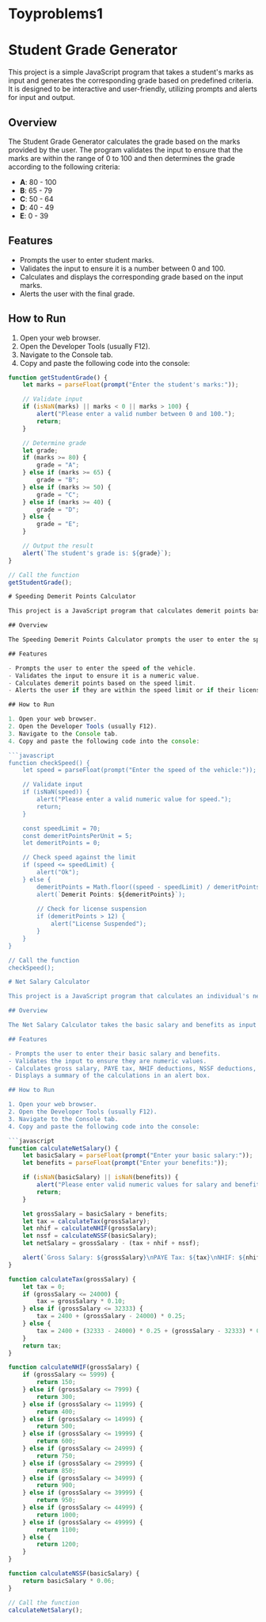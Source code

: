 # Toyproblems1
# Student Grade Generator

This project is a simple JavaScript program that takes a student's marks as input and generates the corresponding grade based on predefined criteria. It is designed to be interactive and user-friendly, utilizing prompts and alerts for input and output.

## Overview

The Student Grade Generator calculates the grade based on the marks provided by the user. The program validates the input to ensure that the marks are within the range of 0 to 100 and then determines the grade according to the following criteria:

- **A**: 80 - 100
- **B**: 65 - 79
- **C**: 50 - 64
- **D**: 40 - 49
- **E**: 0 - 39

## Features

- Prompts the user to enter student marks.
- Validates the input to ensure it is a number between 0 and 100.
- Calculates and displays the corresponding grade based on the input marks.
- Alerts the user with the final grade.

## How to Run

1. Open your web browser.
2. Open the Developer Tools (usually F12).
3. Navigate to the Console tab.
4. Copy and paste the following code into the console:

```javascript
function getStudentGrade() {
    let marks = parseFloat(prompt("Enter the student's marks:"));

    // Validate input
    if (isNaN(marks) || marks < 0 || marks > 100) {
        alert("Please enter a valid number between 0 and 100.");
        return;
    }

    // Determine grade
    let grade;
    if (marks >= 80) {
        grade = "A";
    } else if (marks >= 65) {
        grade = "B";
    } else if (marks >= 50) {
        grade = "C";
    } else if (marks >= 40) {
        grade = "D";
    } else {
        grade = "E";
    }

    // Output the result
    alert(`The student's grade is: ${grade}`);
}

// Call the function
getStudentGrade();

# Speeding Demerit Points Calculator

This project is a JavaScript program that calculates demerit points based on the speed of a vehicle. It determines whether the driver is within the speed limit and calculates the corresponding demerit points for speeding. The program is designed to be interactive, utilizing prompts and alerts for input and output.

## Overview

The Speeding Demerit Points Calculator prompts the user to enter the speed of their vehicle. If the speed is below the speed limit (70 km/h), it notifies the user that they are within the limit. For every 5 km/h above the limit, the program assigns demerit points. If the total demerit points exceed 12, it alerts the user that their license will be suspended.

## Features

- Prompts the user to enter the speed of the vehicle.
- Validates the input to ensure it is a numeric value.
- Calculates demerit points based on the speed limit.
- Alerts the user if they are within the speed limit or if their license is at risk of suspension.

## How to Run

1. Open your web browser.
2. Open the Developer Tools (usually F12).
3. Navigate to the Console tab.
4. Copy and paste the following code into the console:

```javascript
function checkSpeed() {
    let speed = parseFloat(prompt("Enter the speed of the vehicle:"));

    // Validate input
    if (isNaN(speed)) {
        alert("Please enter a valid numeric value for speed.");
        return;
    }

    const speedLimit = 70;
    const demeritPointsPerUnit = 5;
    let demeritPoints = 0;

    // Check speed against the limit
    if (speed <= speedLimit) {
        alert("Ok");
    } else {
        demeritPoints = Math.floor((speed - speedLimit) / demeritPointsPerUnit);
        alert(`Demerit Points: ${demeritPoints}`);
        
        // Check for license suspension
        if (demeritPoints > 12) {
            alert("License Suspended");
        }
    }
}

// Call the function
checkSpeed();

# Net Salary Calculator

This project is a JavaScript program that calculates an individual's net salary based on their basic salary and benefits. It computes the gross salary, PAYE tax, NHIF deductions, NSSF deductions, and ultimately the net salary. The program is designed to be interactive, using prompts and alerts for input and output.

## Overview

The Net Salary Calculator takes the basic salary and benefits as input and calculates the gross salary. It then computes the PAYE tax based on defined tax brackets, NHIF deductions based on gross salary, and NSSF deductions based on basic salary. Finally, it outputs the net salary after all deductions.

## Features

- Prompts the user to enter their basic salary and benefits.
- Validates the input to ensure they are numeric values.
- Calculates gross salary, PAYE tax, NHIF deductions, NSSF deductions, and net salary.
- Displays a summary of the calculations in an alert box.

## How to Run

1. Open your web browser.
2. Open the Developer Tools (usually F12).
3. Navigate to the Console tab.
4. Copy and paste the following code into the console:

```javascript
function calculateNetSalary() {
    let basicSalary = parseFloat(prompt("Enter your basic salary:"));
    let benefits = parseFloat(prompt("Enter your benefits:"));

    if (isNaN(basicSalary) || isNaN(benefits)) {
        alert("Please enter valid numeric values for salary and benefits.");
        return;
    }

    let grossSalary = basicSalary + benefits;
    let tax = calculateTax(grossSalary);
    let nhif = calculateNHIF(grossSalary);
    let nssf = calculateNSSF(basicSalary);
    let netSalary = grossSalary - (tax + nhif + nssf);

    alert(`Gross Salary: ${grossSalary}\nPAYE Tax: ${tax}\nNHIF: ${nhif}\nNSSF: ${nssf}\nNet Salary: ${netSalary}`);
}

function calculateTax(grossSalary) {
    let tax = 0;
    if (grossSalary <= 24000) {
        tax = grossSalary * 0.10;
    } else if (grossSalary <= 32333) {
        tax = 2400 + (grossSalary - 24000) * 0.25;
    } else {
        tax = 2400 + (32333 - 24000) * 0.25 + (grossSalary - 32333) * 0.30;
    }
    return tax;
}

function calculateNHIF(grossSalary) {
    if (grossSalary <= 5999) {
        return 150;
    } else if (grossSalary <= 7999) {
        return 300;
    } else if (grossSalary <= 11999) {
        return 400;
    } else if (grossSalary <= 14999) {
        return 500;
    } else if (grossSalary <= 19999) {
        return 600;
    } else if (grossSalary <= 24999) {
        return 750;
    } else if (grossSalary <= 29999) {
        return 850;
    } else if (grossSalary <= 34999) {
        return 900;
    } else if (grossSalary <= 39999) {
        return 950;
    } else if (grossSalary <= 44999) {
        return 1000;
    } else if (grossSalary <= 49999) {
        return 1100;
    } else {
        return 1200;
    }
}

function calculateNSSF(basicSalary) {
    return basicSalary * 0.06;
}

// Call the function
calculateNetSalary();